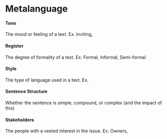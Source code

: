 # Metalanguage

#### Tone
The mood or feeling of a text. Ex. Inviting,  

#### Register
The degree of formality of a text. Ex. Formal, Informal, Semi-formal

#### Style
The type of language used in a text. Ex. 

#### Sentence Structure
Whether the sentence is simple, compound, or complex (and the impact of this)

#### Stakeholders
The people with a vested interest in the issue. Ex. Owners, 